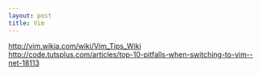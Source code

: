 ```yaml
---
layout: post
title: Vim
---
```

http://vim.wikia.com/wiki/Vim_Tips_Wiki
http://code.tutsplus.com/articles/top-10-pitfalls-when-switching-to-vim--net-18113
